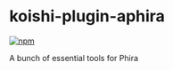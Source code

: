# koishi-plugin-aphira

[![npm](https://img.shields.io/npm/v/koishi-plugin-aphira?style=flat-square)](https://www.npmjs.com/package/koishi-plugin-aphira)

A bunch of essential tools for Phira
